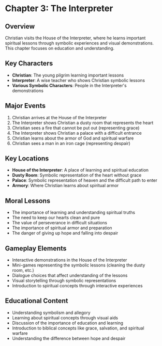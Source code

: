 # Chapter 3: The Interpreter

## Overview
Christian visits the House of the Interpreter, where he learns important spiritual lessons through symbolic experiences and visual demonstrations. This chapter focuses on education and understanding.

## Key Characters
- **Christian**: The young pilgrim learning important lessons
- **Interpreter**: A wise teacher who shows Christian symbolic lessons
- **Various Symbolic Characters**: People in the Interpreter's demonstrations

## Major Events
1. Christian arrives at the House of the Interpreter
2. The Interpreter shows Christian a dusty room that represents the heart
3. Christian sees a fire that cannot be put out (representing grace)
4. The Interpreter shows Christian a palace with a difficult entrance
5. Christian learns about the armor of God and spiritual warfare
6. Christian sees a man in an iron cage (representing despair)

## Key Locations
- **House of the Interpreter**: A place of learning and spiritual education
- **Dusty Room**: Symbolic representation of the heart without grace
- **Palace**: Symbolic representation of heaven and the difficult path to enter
- **Armory**: Where Christian learns about spiritual armor

## Moral Lessons
- The importance of learning and understanding spiritual truths
- The need to keep our hearts clean and pure
- The value of perseverance in difficult situations
- The importance of spiritual armor and preparation
- The danger of giving up hope and falling into despair

## Gameplay Elements
- Interactive demonstrations in the House of the Interpreter
- Mini-games representing the symbolic lessons (cleaning the dusty room, etc.)
- Dialogue choices that affect understanding of the lessons
- Visual storytelling through symbolic representations
- Introduction to spiritual concepts through interactive experiences

## Educational Content
- Understanding symbolism and allegory
- Learning about spiritual concepts through visual aids
- Discussion of the importance of education and learning
- Introduction to biblical concepts like grace, salvation, and spiritual warfare
- Understanding the difference between hope and despair 